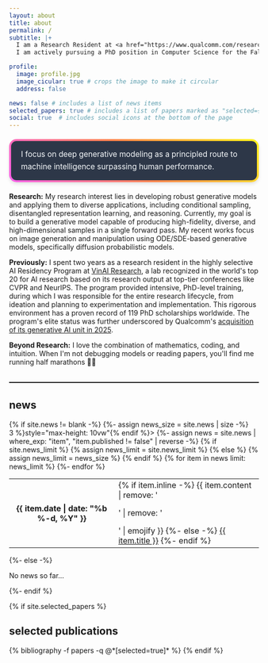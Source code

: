 ```yaml
---
layout: about
title: about
permalink: /
subtitle: |+
  I am a Research Resident at <a href="https://www.qualcomm.com/research/artificial-intelligence">Qualcomm AI Research</a>, where I am fortunate to be advised by Staff Scientist Dr. <a href="https://scholar.google.com/citations?user=FYZ5ODQAAAAJ&hl=en">Anh Tran</a><br><br>
  I am actively pursuing a PhD position in Computer Science for the Fall 2026 intake and excited to collaborate on impactful research! 🚀

profile:
  image: profile.jpg
  image_cicular: true # crops the image to make it circular
  address: false

news: false # includes a list of news items
selected_papers: true # includes a list of papers marked as "selected={true}"
social: true  # includes social icons at the bottom of the page
---
```


<div style="padding: 15px 20px; margin: 20px 0; border: 4px solid transparent; border-radius: 15px; background: linear-gradient(#2d3748, #2d3748) padding-box, linear-gradient(45deg, #f960eb, #ff854d, #fff41f) border-box; box-shadow: 0 4px 6px rgba(0, 0, 0, 0.1);">
  <p style="margin: 0; font-size: 1.1em; font-weight: 400; color: #f7fafc; line-height: 1.6;">I focus on deep generative modeling as a principled route to machine intelligence surpassing human performance.</p>
</div>

**Research:** My research interest lies in developing robust generative models and applying them to diverse applications, including conditional sampling, disentangled representation learning, and reasoning. Currently, my goal is to build a generative model capable of producing high-fidelity, diverse, and high-dimensional samples in a single forward pass. My recent works focus on image generation and manipulation using ODE/SDE-based generative models, specifically diffusion probabilistic models.

**Previously:** I spent two years as a research resident in the highly selective AI Residency Program at [VinAI Research](https://github.com/VinAIResearch), a lab recognized in the world's top 20 for AI research based on its research output at top-tier conferences like CVPR and NeurIPS. The program provided intensive, PhD-level training, during which I was responsible for the entire research lifecycle, from ideation and planning to experimentation and implementation. This rigorous environment has a proven record of 119 PhD scholarships worldwide. The program's elite status was further underscored by Qualcomm's [acquisition of its generative AI unit in 2025](https://techcrunch.com/2025/04/01/qualcomm-acquires-generative-ai-division-of-vietnamese-startup-vinai/).

**Beyond Research:** I love the combination of mathematics, coding, and intuition. When I'm not debugging models or reading papers, you'll find me running half marathons 🏃‍♂️

<style>
  .custom-hr {
    border: none;
    border-top: 1px solid rgba(0, 0, 0, 0.1);
    margin: 2rem 0;
  }
  [data-theme="dark"] .custom-hr {
    border-top-color: rgba(255, 255, 255, 0.15);
  }
</style>
<hr class="custom-hr">

<div class="news">
  <h2>news</h2>
  {% if site.news != blank -%}
  {%- assign news_size = site.news | size -%}
  <div class="table-responsive" {% if site.news_scrollable and news_size > 3 %}style="max-height: 10vw"{% endif %}>
    <table class="table table-sm table-borderless">
    {%- assign news = site.news | where_exp: "item", "item.published != false" | reverse -%}
    {% if site.news_limit %}
    {% assign news_limit = site.news_limit %}
    {% else %}
    {% assign news_limit = news_size %}
    {% endif %}
    {% for item in news limit: news_limit %}
      <tr>
        <th scope="row">{{ item.date | date: "%b %-d, %Y" }}</th>
        <td>
          {% if item.inline -%}
            {{ item.content | remove: '<p>' | remove: '</p>' | emojify }}
          {%- else -%}
            <a class="news-title" href="{{ item.url | relative_url }}">{{ item.title }}</a>
          {%- endif %}
        </td>
      </tr>
    {%- endfor %}
    </table>
  </div>
{%- else -%}
  <p>No news so far...</p>
{%- endif %}
</div>
  
{% if site.selected_papers %}
  <h2>selected publications</h2>
  {% bibliography -f papers -q @*[selected=true]* %}
{% endif %}
